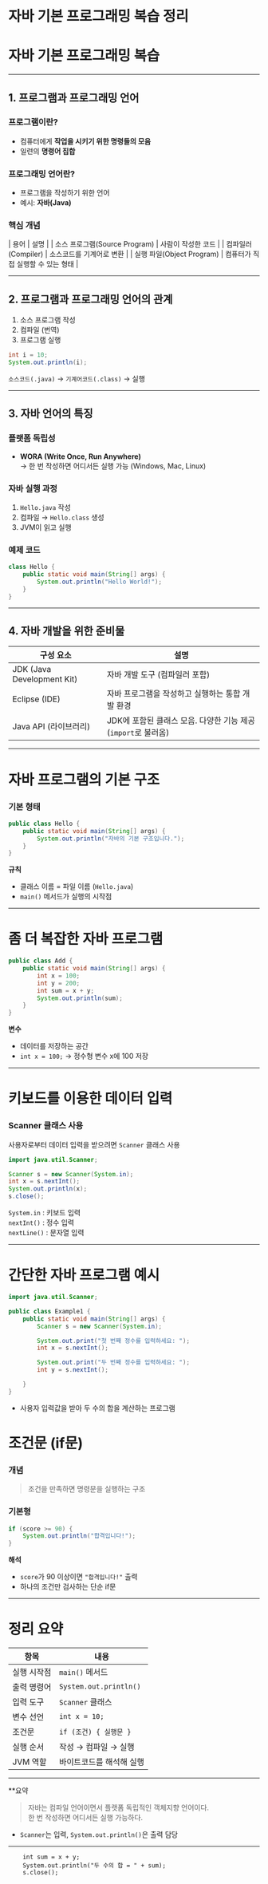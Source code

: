 # 자바 기본 프로그래밍 복습 정리
#  자바 기본 프로그래밍 복습

---

##  1. 프로그램과 프로그래밍 언어

### 프로그램이란?
- 컴퓨터에게 **작업을 시키기 위한 명령들의 모음**
- 일련의 **명령어 집합**

### 프로그래밍 언어란?
- 프로그램을 작성하기 위한 언어  
- 예시: **자바(Java)**

### 핵심 개념
| 용어 | 설명 |
| 소스 프로그램(Source Program) | 사람이 작성한 코드 |
| 컴파일러(Compiler) | 소스코드를 기계어로 변환 |
| 실행 파일(Object Program) | 컴퓨터가 직접 실행할 수 있는 형태 |

---------------------------------------

##  2. 프로그램과 프로그래밍 언어의 관계

1. 소스 프로그램 작성
2. 컴파일 (번역)
3. 프로그램 실행

```java
int i = 10;
System.out.println(i);
```

 `소스코드(.java)` → `기계어코드(.class)` → 실행

---------------------------------------

##  3. 자바 언어의 특징

###  플랫폼 독립성
- **WORA (Write Once, Run Anywhere)**  
  → 한 번 작성하면 어디서든 실행 가능 (Windows, Mac, Linux)

###  자바 실행 과정
1. `Hello.java` 작성  
2. 컴파일 → `Hello.class` 생성  
3. JVM이 읽고 실행

###  예제 코드
```java
class Hello {
    public static void main(String[] args) {
        System.out.println("Hello World!");
    }
}
```

---

##  4. 자바 개발을 위한 준비물

| 구성 요소 | 설명 |
|------------|------|
| JDK (Java Development Kit) | 자바 개발 도구 (컴파일러 포함) |
| Eclipse (IDE) | 자바 프로그램을 작성하고 실행하는 통합 개발 환경 |
| Java API (라이브러리) | JDK에 포함된 클래스 모음. 다양한 기능 제공 (`import`로 불러옴) |

---

#  자바 프로그램의 기본 구조

###  기본 형태
```java
public class Hello {
    public static void main(String[] args) {
        System.out.println("자바의 기본 구조입니다.");
    }
}
```

 **규칙**
- 클래스 이름 = 파일 이름 (`Hello.java`)
- `main()` 메서드가 실행의 시작점

---

#  좀 더 복잡한 자바 프로그램
```java
public class Add {
    public static void main(String[] args) {
        int x = 100;
        int y = 200;
        int sum = x + y;
        System.out.println(sum);
    }
}
```

 **변수**  
- 데이터를 저장하는 공간  
- `int x = 100;` → 정수형 변수 x에 100 저장  

---

#  키보드를 이용한 데이터 입력

###  Scanner 클래스 사용
사용자로부터 데이터 입력을 받으려면 `Scanner` 클래스 사용

```java
import java.util.Scanner;

Scanner s = new Scanner(System.in);
int x = s.nextInt();
System.out.println(x);
s.close();
```

 `System.in` : 키보드 입력  
 `nextInt()` : 정수 입력  
 `nextLine()` : 문자열 입력  

---
#  간단한 자바 프로그램 예시

```java
import java.util.Scanner;

public class Example1 {
    public static void main(String[] args) {
        Scanner s = new Scanner(System.in);

        System.out.print("첫 번째 정수를 입력하세요: ");
        int x = s.nextInt();

        System.out.print("두 번째 정수를 입력하세요: ");
        int y = s.nextInt();

    }
}
```

- 사용자 입력값을 받아 두 수의 합을 계산하는 프로그램  

#  조건문 (if문)

###  개념
> 조건을 만족하면 명령문을 실행하는 구조

###  기본형
```java
if (score >= 90) {
    System.out.println("합격입니다!");
}
```

 **해석**  
- `score`가 90 이상이면 `"합격입니다!"` 출력  
- 하나의 조건만 검사하는 단순 if문

---

#  정리 요약

| 항목 | 내용 |
|------|------|
| 실행 시작점 | `main()` 메서드 |
| 출력 명령어 | `System.out.println()` |
| 입력 도구 | `Scanner` 클래스 |
| 변수 선언 | `int x = 10;` |
| 조건문 | `if (조건) { 실행문 }` |
| 실행 순서 | 작성 → 컴파일 → 실행 |
| JVM 역할 | 바이트코드를 해석해 실행 |

---

 **요약
> 자바는 컴파일 언어이면서 플랫폼 독립적인 객체지향 언어이다.  
> 한 번 작성하면 어디서든 실행 가능하다. 
- `Scanner`는 입력, `System.out.println()`은 출력 담당  

---
        int sum = x + y;
        System.out.println("두 수의 합 = " + sum);
        s.close();

